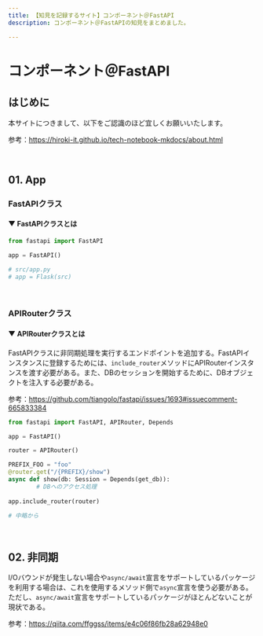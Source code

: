 ```yaml
---
title: 【知見を記録するサイト】コンポーネント＠FastAPI
description: コンポーネント＠FastAPIの知見をまとめました。

---
```


# コンポーネント＠FastAPI

## はじめに

本サイトにつきまして、以下をご認識のほど宜しくお願いいたします。

参考：https://hiroki-it.github.io/tech-notebook-mkdocs/about.html

<br>

## 01. App

### FastAPIクラス

#### ▼ FastAPIクラスとは

```python
from fastapi import FastAPI

app = FastAPI()

# src/app.py 
# app = Flask(src)
```

<br>

### APIRouterクラス

#### ▼ APIRouterクラスとは

FastAPIクラスに非同期処理を実行するエンドポイントを追加する。FastAPIインスタンスに登録するためには、```include_router```メソッドにAPIRouterインスタンスを渡す必要がある。また、DBのセッションを開始するために、DBオブジェクトを注入する必要がある。

参考：https://github.com/tiangolo/fastapi/issues/1693#issuecomment-665833384

```python
from fastapi import FastAPI, APIRouter, Depends

app = FastAPI()

router = APIRouter()

PREFIX_FOO = "foo"
@router.get("/{PREFIX}/show")
async def show(db: Session = Depends(get_db)):
        # DBへのアクセス処理
     
app.include_router(router)

# 中略から 
```

<br>

## 02. 非同期

I/Oバウンドが発生しない場合や```async/await```宣言をサポートしているパッケージを利用する場合は、これを使用するメソッド側で```async```宣言を使う必要がある。ただし、```async/await```宣言をサポートしているパッケージがほとんどないことが現状である。

参考：https://qiita.com/ffggss/items/e4c06f86fb28a62948e0

<br>

